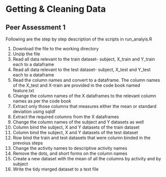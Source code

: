 Getting & Cleaning Data
=======================

Peer Assessment 1
-----------------

Following are the step by step description of the scripts in run_analyis.R

1. Download the file to the working directory
2. Unzip the file
3. Read all data relevant to the train dataset- subject, X_train and Y_train each to a dataframe
4. Read all data relevant to the test dataset- subject, X_test and Y_test each to a dataframe
5. Read the column names and convert to a dataframe. The column names of the X_test and X-train are provided in the code book named feature.txt
6. Change the column names of the X dataframes to the relevant column names as per the code book
7. Extract only those columns that measures either the mean or standard deviation using sqldf
8. Extract the required columns from the X dataframes
9. Change the column names of the subject and Y datasets as well
10. Column bind the subject, X and Y datasets of the train dataset
11. Column bind the subject, X and Y datasets of the test dataset
12. Row bind the train and test datasets that were column binded in the prevoius steps
13. Change the activity names to descriptive activity names
14. Remove the dots, and short forms on the column names
15. Create a new dataset with the mean of all the columns by activity and by subject
16. Write the tidy merged dataset to a text file
